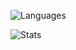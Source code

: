 ![Languages](https://github-readme-stats.vercel.app/api/top-langs/?username=itzsimpleboii8282&theme=calm&layout=compact)

![Stats](https://github-readme-stats.vercel.app/api?username=itzsimpleboii8282&theme=calm&layout=compact&count_private=true)
